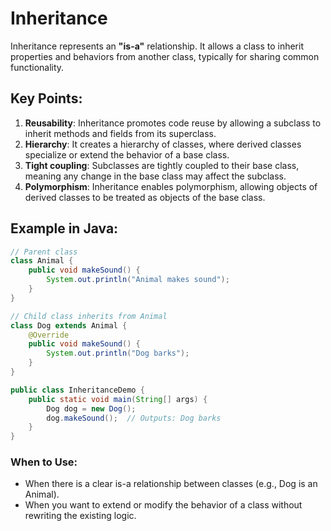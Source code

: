 # Inheritance

Inheritance represents an **"is-a"** relationship. It allows a class to inherit properties and behaviors from another class, typically for sharing common functionality.

## Key Points:
1. **Reusability**: Inheritance promotes code reuse by allowing a subclass to inherit methods and fields from its superclass.
2. **Hierarchy**: It creates a hierarchy of classes, where derived classes specialize or extend the behavior of a base class.
3. **Tight coupling**: Subclasses are tightly coupled to their base class, meaning any change in the base class may affect the subclass.
4. **Polymorphism**: Inheritance enables polymorphism, allowing objects of derived classes to be treated as objects of the base class.

## Example in Java:

```java
// Parent class
class Animal {
    public void makeSound() {
        System.out.println("Animal makes sound");
    }
}

// Child class inherits from Animal
class Dog extends Animal {
    @Override
    public void makeSound() {
        System.out.println("Dog barks");
    }
}

public class InheritanceDemo {
    public static void main(String[] args) {
        Dog dog = new Dog();
        dog.makeSound();  // Outputs: Dog barks
    }
}
```
### **When to Use:**
- When there is a clear is-a relationship between classes (e.g., Dog is an Animal).
- When you want to extend or modify the behavior of a class without rewriting the existing logic.